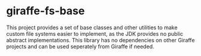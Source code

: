 # giraffe-fs-base

This project provides a set of base classes and other utilities to make custom
file systems easier to implement, as the JDK provides no public abstract
implementations. This library has no dependencies on other Giraffe projects and
can be used seperately from Giraffe if needed.
